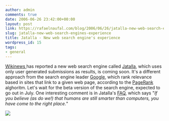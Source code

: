```yaml
---
author: admin
comments: true
date: 2006-06-26 23:42:00+00:00
layout: post
link: https://rafaelnaufal.com/blog/2006/06/26/jatalla-new-web-search-engines-experience/
slug: jatalla-new-web-search-engines-experience
title: Jatalla - New web search engine's experience
wordpress_id: 15
tags:
- general
---
```


[Wikinews ](http://en.wikinews.org/wiki/New_Web_Search_Engine_Uses_Only_User-Generated_Results) has reported a new web search engine called [Jatalla](http://jatalla.com), which uses only user generated submissions as results, is coming soon. It's a different approach from the search engine leader [Google](http://www.google.com), which rank relevance based in sites that link to a given web page, according to the [PageRank](http://en.wikipedia.org/wiki/PageRank) alghoritm. Let's wait for the beta version of the search engine, expected to go out in July. One interesting comment is in Jatalla's [FAQ](http://en.wikipedia.org/wiki/FAQ), which says "_If you believe (as do we!) that humans are still smarter than computers, you have come to the right place._"

![](http://www.jatalla.com/jatalla_small.jpe)
